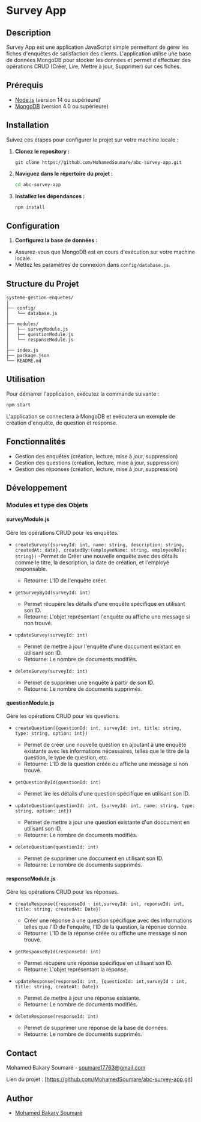 # Survey App
                     
## Description

Survey App est une application JavaScript simple permettant de gérer les fiches d'enquêtes de satisfaction des clients. L'application utilise une base de données MongoDB pour stocker les données et permet d'effectuer des opérations CRUD (Créer, Lire, Mettre à jour, Supprimer) sur ces fiches.

## Prérequis

- [Node.js](https://nodejs.org/) (version 14 ou supérieure)
- [MongoDB](https://www.mongodb.com/try/download/community) (version 4.0 ou supérieure)


## Installation

Suivez ces étapes pour configurer le projet sur votre machine locale :

1. **Clonez le repository :**

   ```
   git clone https://github.com/MohamedSoumare/abc-survey-app.git
   
   ```
2. **Naviguez dans le répertoire du projet :**

    ```bash
    cd abc-survey-app
    ```
3. **Installez les dépendances :**
   
    ```bash
    npm install
    ```
## Configuration

1.  **Configurez la base de données :**

  - Assurez-vous que MongoDB est en cours d'exécution sur votre machine locale.
  - Mettez les paramètres de connexion dans `config/database.js`.

  
## Structure du Projet
```
systeme-gestion-enquetes/
│
├── config/
│   └── database.js
│
├── modules/
│   ├── surveyModule.js
│   ├── questionModule.js
│   └── responseModule.js
│
├── index.js
├── package.json
└── README.md

```

## Utilisation

Pour démarrer l'application, exécutez la commande suivante :


```bash
npm start
```

L'application se connectera à MongoDB et exécutera un exemple de création d'enquête, de question et response.

## Fonctionnalités

- Gestion des enquêtes (création, lecture, mise à jour, suppression)
- Gestion des questions (création, lecture, mise à jour, suppression)
- Gestion des réponses (création, lecture, mise à jour, suppression)

## Développement
### Modules et type des Objets

#### surveyModule.js
Gère les opérations CRUD pour les enquêtes.

- `createSurvey({surveyId: int, name: string, description: string, createdAt: date}, createdBy:{employeeName: string, employeeRole: string})` 
  -Permet de Créer une nouvelle enquête avec des détails comme le titre, la description, la date de création, et l'employé responsable.
  - Retourne: L'ID de l'enquête créer.

- `getSurveyById(surveyId: int)`
  - Permet récupère les détails d'une enquête spécifique en utilisant son ID.
  - Retourne: L'objet représentant l'enquête ou affiche une message si non trouvé.

- `updateSurvey(surveyId: int)`
  - Permet de mettre à jour l'enquête d'une doccument existant en utilisant son ID.
  - Retourne: Le nombre de documents modifiés.

- `deleteSurvey(surveyId: int)`
  - Permet de supprimer une enquête à partir de son ID.
  - Retourne: Le nombre de documents supprimés.

#### questionModule.js
Gère les opérations CRUD pour les questions.

- `createQuestion({questionId: int, surveyId: int, title: string, type: string, option: int})`
  - Permet de créer une nouvelle question en ajoutant à une enquête existante avec les informations nécessaires, telles que le titre de la question, le type de question, etc.
  - Retourne: L'ID de la question créée ou affiche une message si non trouvé.

- `getQuestionById(questionId: int)`
  - Permet lire les détails d'une question spécifique en utilisant son ID.

- `updateQuestion(questionId: int, {surveyId: int, name: string, type: string, option: int})`
  - Permet de mettre à jour  une question existante d'un doccument en utilisant son ID.
  - Retourne: Le nombre de documents modifiés.

- `deleteQuestion(questionId: int)`
  - Permet de supprimer une doccument en utilisant son ID.
  - Retourne: Le nombre de documents supprimés.
  
#### responseModule.js
Gère les opérations CRUD pour les réponses.

- `createResponse({responseId : int,surveyId: int, reponseId: int, title: string, createdAt: Date})`
  - Créer une réponse à une question spécifique avec des informations telles que l'ID de l'enquête, l'ID de la question, la réponse donnée.
  - Retourne: L'ID de la réponse créée ou affiche une message si non trouvé.

- `getResponseById(responseId: int)`
  - Permet récupère une réponse spécifique en utilisant son ID.
  - Retourne: L'objet représentant la réponse.

- `updateResponse(responseId: int, {questionId: int,surveyId : int, title: string, createAt: Date})`
  - Permet de mettre à jour une réponse existante.
  - Retourne: Le nombre de documents modifiés.

- `deleteResponse(responseId: int)`
  - Permet de supprimer une réponse de la base de données.
  - Retourne: Le nombre de documents supprimés.

## Contact
Mohamed Bakary Soumaré - soumare17763@gmail.com

Lien du projet : [https://github.com/MohamedSoumare/abc-survey-app.git]

## Author

- [Mohamed Bakary Soumaré](https://github.com/MohamedSoumare/)
